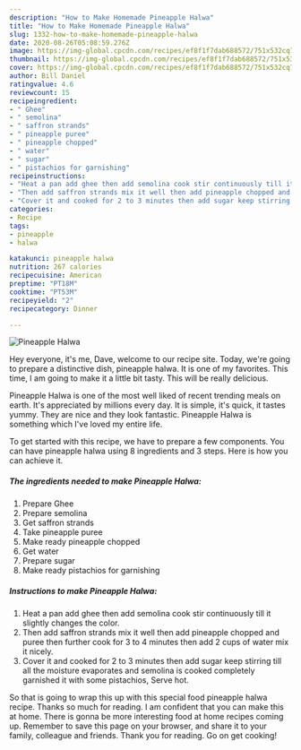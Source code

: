 ```yaml
---
description: "How to Make Homemade Pineapple Halwa"
title: "How to Make Homemade Pineapple Halwa"
slug: 1332-how-to-make-homemade-pineapple-halwa
date: 2020-08-26T05:08:59.276Z
image: https://img-global.cpcdn.com/recipes/ef8f1f7dab688572/751x532cq70/pineapple-halwa-recipe-main-photo.jpg
thumbnail: https://img-global.cpcdn.com/recipes/ef8f1f7dab688572/751x532cq70/pineapple-halwa-recipe-main-photo.jpg
cover: https://img-global.cpcdn.com/recipes/ef8f1f7dab688572/751x532cq70/pineapple-halwa-recipe-main-photo.jpg
author: Bill Daniel
ratingvalue: 4.6
reviewcount: 15
recipeingredient:
- " Ghee"
- " semolina"
- " saffron strands"
- " pineapple puree"
- " pineapple chopped"
- " water"
- " sugar"
- " pistachios for garnishing"
recipeinstructions:
- "Heat a pan add ghee then add semolina cook stir continuously till it slightly changes the color."
- "Then add saffron strands mix it well then add pineapple chopped and puree then further cook for 3 to 4 minutes then add 2 cups of water mix it nicely."
- "Cover it and cooked for 2 to 3 minutes then add sugar keep stirring till all the moisture evaporates and semolina is cooked completely garnished it with some pistachios, Serve hot."
categories:
- Recipe
tags:
- pineapple
- halwa

katakunci: pineapple halwa 
nutrition: 267 calories
recipecuisine: American
preptime: "PT18M"
cooktime: "PT53M"
recipeyield: "2"
recipecategory: Dinner

---
```



![Pineapple Halwa](https://img-global.cpcdn.com/recipes/ef8f1f7dab688572/751x532cq70/pineapple-halwa-recipe-main-photo.jpg)

Hey everyone, it's me, Dave, welcome to our recipe site. Today, we're going to prepare a distinctive dish, pineapple halwa. It is one of my favorites. This time, I am going to make it a little bit tasty. This will be really delicious.

Pineapple Halwa is one of the most well liked of recent trending meals on earth. It's appreciated by millions every day. It is simple, it's quick, it tastes yummy. They are nice and they look fantastic. Pineapple Halwa is something which I've loved my entire life.




To get started with this recipe, we have to prepare a few components. You can have pineapple halwa using 8 ingredients and 3 steps. Here is how you can achieve it.

<!--inarticleads1-->

##### The ingredients needed to make Pineapple Halwa:

1. Prepare  Ghee
1. Prepare  semolina
1. Get  saffron strands
1. Take  pineapple puree
1. Make ready  pineapple chopped
1. Get  water
1. Prepare  sugar
1. Make ready  pistachios for garnishing




<!--inarticleads2-->

##### Instructions to make Pineapple Halwa:

1. Heat a pan add ghee then add semolina cook stir continuously till it slightly changes the color.
1. Then add saffron strands mix it well then add pineapple chopped and puree then further cook for 3 to 4 minutes then add 2 cups of water mix it nicely.
1. Cover it and cooked for 2 to 3 minutes then add sugar keep stirring till all the moisture evaporates and semolina is cooked completely garnished it with some pistachios, Serve hot.




So that is going to wrap this up with this special food pineapple halwa recipe. Thanks so much for reading. I am confident that you can make this at home. There is gonna be more interesting food at home recipes coming up. Remember to save this page on your browser, and share it to your family, colleague and friends. Thank you for reading. Go on get cooking!
